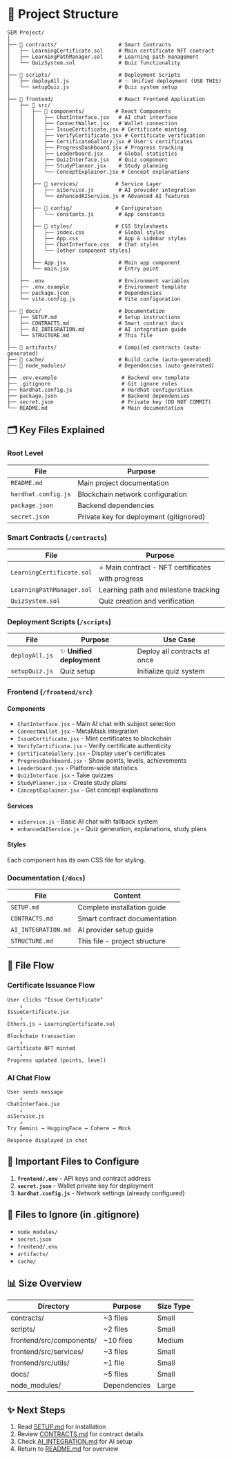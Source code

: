 # 📁 Project Structure

```
SEM Project/
│
├── 📁 contracts/                    # Smart Contracts
│   ├── LearningCertificate.sol     # Main certificate NFT contract
│   ├── LearningPathManager.sol     # Learning path management
│   └── QuizSystem.sol              # Quiz functionality
│
├── 📁 scripts/                      # Deployment Scripts
│   ├── deployAll.js                # ✨ Unified deployment (USE THIS)
│   └── setupQuiz.js                # Quiz system setup
│
├── 📁 frontend/                     # React Frontend Application
│   ├── 📁 src/
│   │   ├── 📁 components/          # React Components
│   │   │   ├── ChatInterface.jsx   # AI chat interface
│   │   │   ├── ConnectWallet.jsx   # Wallet connection
│   │   │   ├── IssueCertificate.jsx # Certificate minting
│   │   │   ├── VerifyCertificate.jsx # Certificate verification
│   │   │   ├── CertificateGallery.jsx # User's certificates
│   │   │   ├── ProgressDashboard.jsx # Progress tracking
│   │   │   ├── Leaderboard.jsx     # Global statistics
│   │   │   ├── QuizInterface.jsx   # Quiz component
│   │   │   ├── StudyPlanner.jsx    # Study planning
│   │   │   └── ConceptExplainer.jsx # Concept explanations
│   │   │
│   │   ├── 📁 services/            # Service Layer
│   │   │   ├── aiService.js        # AI provider integration
│   │   │   └── enhancedAIService.js # Advanced AI features
│   │   │
│   │   ├── 📁 config/              # Configuration
│   │   │   └── constants.js        # App constants
│   │   │
│   │   ├── 📁 styles/              # CSS Stylesheets
│   │   │   ├── index.css           # Global styles
│   │   │   ├── App.css             # App & sidebar styles
│   │   │   ├── ChatInterface.css   # Chat styles
│   │   │   └── [other component styles]
│   │   │
│   │   ├── App.jsx                 # Main app component
│   │   └── main.jsx                # Entry point
│   │
│   ├── .env                        # Environment variables
│   ├── .env.example                # Environment template
│   ├── package.json                # Dependencies
│   └── vite.config.js              # Vite configuration
│
├── 📁 docs/                         # Documentation
│   ├── SETUP.md                    # Setup instructions
│   ├── CONTRACTS.md                # Smart contract docs
│   ├── AI_INTEGRATION.md           # AI integration guide
│   └── STRUCTURE.md                # This file
│
├── 📁 artifacts/                    # Compiled contracts (auto-generated)
├── 📁 cache/                        # Build cache (auto-generated)
├── 📁 node_modules/                 # Dependencies (auto-generated)
│
├── .env.example                     # Backend env template
├── .gitignore                       # Git ignore rules
├── hardhat.config.js                # Hardhat configuration
├── package.json                     # Backend dependencies
├── secret.json                      # Private key (DO NOT COMMIT)
└── README.md                        # Main documentation

```

## 🗂️ Key Files Explained

### Root Level

| File | Purpose |
|------|---------|
| `README.md` | Main project documentation |
| `hardhat.config.js` | Blockchain network configuration |
| `package.json` | Backend dependencies |
| `secret.json` | Private key for deployment (gitignored) |

### Smart Contracts (`/contracts`)

| File | Purpose |
|------|---------|
| `LearningCertificate.sol` | ⭐ Main contract - NFT certificates with progress |
| `LearningPathManager.sol` | Learning path and milestone tracking |
| `QuizSystem.sol` | Quiz creation and verification |

### Deployment Scripts (`/scripts`)

| File | Purpose | Use Case |
|------|---------|----------|
| `deployAll.js` | ✨ **Unified deployment** | Deploy all contracts at once |
| `setupQuiz.js` | Quiz setup | Initialize quiz system |

### Frontend (`/frontend/src`)

#### Components
- `ChatInterface.jsx` - Main AI chat with subject selection
- `ConnectWallet.jsx` - MetaMask integration
- `IssueCertificate.jsx` - Mint certificates to blockchain
- `VerifyCertificate.jsx` - Verify certificate authenticity
- `CertificateGallery.jsx` - Display user's certificates
- `ProgressDashboard.jsx` - Show points, levels, achievements
- `Leaderboard.jsx` - Platform-wide statistics
- `QuizInterface.jsx` - Take quizzes
- `StudyPlanner.jsx` - Create study plans
- `ConceptExplainer.jsx` - Get concept explanations

#### Services
- `aiService.js` - Basic AI chat with fallback system
- `enhancedAIService.js` - Quiz generation, explanations, study plans

#### Styles
Each component has its own CSS file for styling.

### Documentation (`/docs`)

| File | Content |
|------|---------|
| `SETUP.md` | Complete installation guide |
| `CONTRACTS.md` | Smart contract documentation |
| `AI_INTEGRATION.md` | AI provider setup guide |
| `STRUCTURE.md` | This file - project structure |

## 🔄 File Flow

### Certificate Issuance Flow
```
User clicks "Issue Certificate"
    ↓
IssueCertificate.jsx
    ↓
Ethers.js → LearningCertificate.sol
    ↓
Blockchain transaction
    ↓
Certificate NFT minted
    ↓
Progress updated (points, level)
```

### AI Chat Flow
```
User sends message
    ↓
ChatInterface.jsx
    ↓
aiService.js
    ↓
Try Gemini → HuggingFace → Cohere → Mock
    ↓
Response displayed in chat
```

## 🎯 Important Files to Configure

1. **`frontend/.env`** - API keys and contract address
2. **`secret.json`** - Wallet private key for deployment
3. **`hardhat.config.js`** - Network settings (already configured)

## 🚫 Files to Ignore (in .gitignore)

- `node_modules/`
- `secret.json`
- `frontend/.env`
- `artifacts/`
- `cache/`

## 📊 Size Overview

| Directory | Purpose | Size Type |
|-----------|---------|-----------|
| contracts/ | ~3 files | Small |
| scripts/ | ~2 files | Small |
| frontend/src/components/ | ~10 files | Medium |
| frontend/src/services/ | ~3 files | Small |
| frontend/src/utils/ | ~1 file | Small |
| docs/ | ~5 files | Small |
| node_modules/ | Dependencies | Large |

## ✨ Next Steps

1. Read [SETUP.md](./SETUP.md) for installation
2. Review [CONTRACTS.md](./CONTRACTS.md) for contract details
3. Check [AI_INTEGRATION.md](./AI_INTEGRATION.md) for AI setup
4. Return to [README.md](../README.md) for overview
